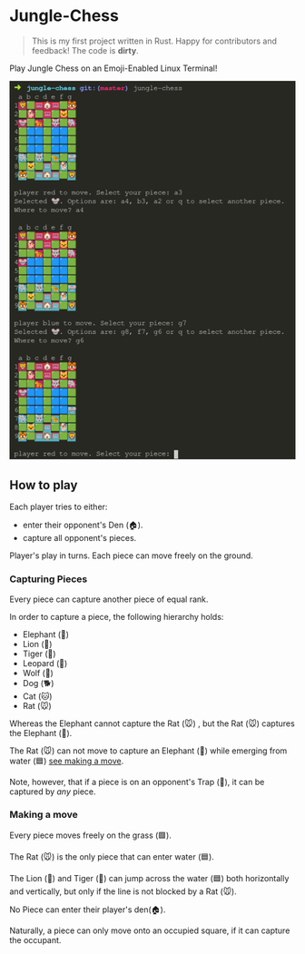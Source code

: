 # Jungle-Chess

> This is my first project written in Rust. Happy for contributors and feedback! The code is **dirty**.

Play Jungle Chess on an Emoji-Enabled Linux Terminal!

![terminal screenshot](screenshot.png)

## How to play

Each player tries to either: 

   - enter their opponent's Den (🏠). 
   - capture all opponent's pieces.

Player's play in turns. Each piece can move freely on the ground.

### Capturing Pieces

Every piece can capture another piece of equal rank.

In order to capture a piece, the following hierarchy holds:

   - Elephant (🐘)
   - Lion (🦁)
   - Tiger (🐯)   
   - Leopard (🐆)
   - Wolf (🐺)
   - Dog (🐕)
   - Cat (🐱)
   - Rat (🐭)

Whereas the Elephant cannot capture the Rat (🐭) , but the Rat (🐭) captures the Elephant (🐘).

The Rat (🐭) can not move to capture an Elephant (🐘) while emerging from water (🟦) [see making a move](#making-a-move).

Note, however, that if a piece is on an opponent's Trap (🥅), it can be captured by *any* piece.


### Making a move

Every piece moves freely on the grass (🟩).

The Rat (🐭) is the only piece that can enter water (🟦).

The Lion (🦁) and Tiger (🐯) can jump across the water (🟦) both horizontally and vertically, but only if the line is not blocked by a Rat (🐭).

No Piece can enter their player's den(🏠).

Naturally, a piece can only move onto an occupied square, if it can capture the occupant.
